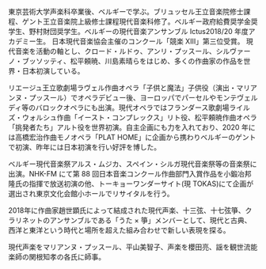 東京芸術大学声楽科卒業後、ベルギーで学ぶ。ブリュッセル王立音楽院修士課程、ゲント王立音楽院上級修士課程現代音楽科修了。ベルギー政府給費奨学金奨学生、野村財団奨学生。ベルギーの現代音楽アンサンブル Ictus2018/20 年度アカデミー生。 日本現代音楽協会主催のコンクール「競楽 XIII」第三位受賞。 現代音楽を活動の軸とし、クロード・ルドゥ、アンリ・プッスール、シルヴァーノ・ブッソッティ、松平頼暁、川島素晴らをはじめ、多くの作曲家の作品を世界・日本初演している。

リエージュ王立歌劇場ラヴェル作曲オペラ「子供と魔法」子供役（演出・マリアンヌ・プッスール）でオペラデビュー後、ヨーロッパでパーセルやモンテヴェルディ等のバロックオペラにも出演。現代オペラではフランダース歌劇場ライルズ・ウォルシュ作曲「イースト・コンプレックス」リト役、松平頼暁作曲オペラ「挑発者たち」アルト役を世界初演。自主企画にも力を入れており、2020 年には高橋宏治作曲モノオペラ「PLAT HOME」に企画から携わりベルギーのゲントで初演、昨年には日本初演を行い好評を博した。

ベルギー現代音楽祭アルス・ムジカ、スペイン・シルガ現代音楽祭等の音楽祭に出演。NHK-FM にて第 88 回日本音楽コンクール作曲部門入賞作品を小鍛冶邦隆氏の指揮で放送初演の他、トーキョーワンダーサイト(現 TOKAS)にて企画が選出され東京文化会館小ホールでリサイタルを行う。

2018年に作曲家趙世顕氏によって結成された現代声楽、十三弦、十七弦箏、クラリネットのアンサンブルである「うた × 箏」メンバーとして、現代と古典、西洋と東洋という時代と場所を超えた組み合わせで新しい表現を探る。

現代声楽をマリアンヌ・プッスール、平山美智子、声楽を櫻田亮、謡を観世流能楽師の関根知孝の各氏に師事。
